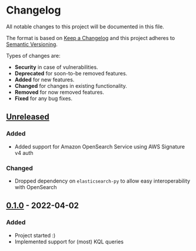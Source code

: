 # Changelog
All notable changes to this project will be documented in this file.

The format is based on [Keep a Changelog] and this project adheres to
[Semantic Versioning].

Types of changes are:
* **Security** in case of vulnerabilities.
* **Deprecated** for soon-to-be removed features.
* **Added** for new features.
* **Changed** for changes in existing functionality.
* **Removed** for now removed features.
* **Fixed** for any bug fixes.

## [Unreleased]
### Added
* Added support for Amazon OpenSearch Service using AWS Signature v4 auth

### Changed
* Dropped dependency on `elasticsearch-py` to allow easy interoperability with OpenSearch

## [0.1.0] - 2022-04-02
### Added
* Project started :)
* Implemented support for (most) KQL queries

[Unreleased]: https://github.com/jacksmith15/elastic-log-cli/compare/0.1.0..HEAD
[0.1.0]: https://github.com/jacksmith15/elastic-log-cli/compare/initial..0.1.0

[Keep a Changelog]: http://keepachangelog.com/en/1.0.0/
[Semantic Versioning]: http://semver.org/spec/v2.0.0.html

[_release_link_format]: https://github.com/jacksmith15/elastic-log-cli/compare/{previous_tag}..{tag}
[_breaking_change_token]: BREAKING
